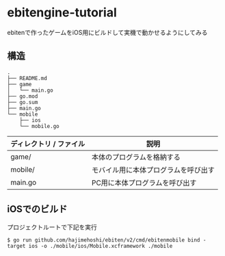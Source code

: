# ebitengine-tutorial

ebitenで作ったゲームをiOS用にビルドして実機で動かせるようにしてみる

## 構造

```
.
├── README.md
├── game
│   └── main.go
├── go.mod
├── go.sum
├── main.go
└── mobile
    ├── ios
    └── mobile.go
```

| ディレクトリ / ファイル | 説明 |
| - | - |
| game/ | 本体のプログラムを格納する |
| mobile/ | モバイル用に本体プログラムを呼び出す | 
| main.go | PC用に本体プログラムを呼び出す | 

## iOSでのビルド

プロジェクトルートで下記を実行

```shlel
$ go run github.com/hajimehoshi/ebiten/v2/cmd/ebitenmobile bind -target ios -o ./mobile/ios/Mobile.xcframework ./mobile
```